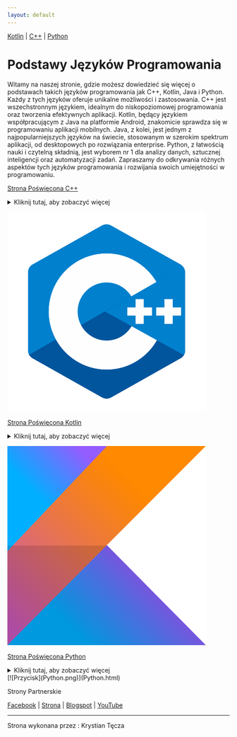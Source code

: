 ```yaml
---
layout: default
---
```


[Kotlin](Kotlin.md) | [C++](C++.md) | [Python](Python.md)




# Podstawy Języków Programowania

Witamy na naszej stronie, gdzie możesz dowiedzieć się więcej o podstawach takich języków programowania jak C++, Kotlin, Java i Python. Każdy z tych języków oferuje unikalne możliwości i zastosowania. C++ jest wszechstronnym językiem, idealnym do niskopoziomowej programowania oraz tworzenia efektywnych aplikacji. Kotlin, będący językiem współpracującym z Java na platformie Android, znakomicie sprawdza się w programowaniu aplikacji mobilnych. Java, z kolei, jest jednym z najpopularniejszych języków na świecie, stosowanym w szerokim spektrum aplikacji, od desktopowych po rozwiązania enterprise. Python, z łatwością nauki i czytelną składnią, jest wyborem nr 1 dla analizy danych, sztucznej inteligencji oraz automatyzacji zadań. Zapraszamy do odkrywania różnych aspektów tych języków programowania i rozwijania swoich umiejętności w programowaniu.


[Strona Poświęcona C++](C++.md)


<details>
  <summary>Kliknij tutaj, aby zobaczyć więcej</summary>
  C++ jest wieloparadygmatowym językiem programowania ogólnego przeznaczenia, stworzonym przez Bjarne Stroustrupa jako rozszerzenie języka C. Jego główne cechy to:

* Programowanie Obiektowe: C++ wspiera programowanie obiektowe, umożliwiając tworzenie klas i obiektów, co sprzyja modularności i ponownemu wykorzystaniu kodu.
* Wydajność: Język ten oferuje niskopoziomową kontrolę nad pamięcią, co pozwala na optymalizację wydajności programów.
* Biblioteka Standardowa: C++ posiada bogatą bibliotekę standardową (STL), która zawiera struktury danych i algorytmy.
* Wsparcie dla wielu paradygmatów: C++ obsługuje różne paradygmaty programowania, w tym programowanie proceduralne, obiektowe i generyczne.
* C++ jest szeroko stosowany w rozwoju systemów operacyjnych, gier, aplikacji o wysokiej wydajności, a także w systemach wbudowanych.
 </details>

[![Przycisk](C++_Picture.png)](C++.html)



[Strona Poświęcona Kotlin](Kotlin.md)

<details>
  <summary>Kliknij tutaj, aby zobaczyć więcej</summary>
  Kotlin to nowoczesny, statycznie typowany język programowania, stworzony przez JetBrains, który działa na maszynie wirtualnej Javy (JVM) i może być używany wszędzie tam, gdzie używana jest Java. Kotlin został zaprojektowany, aby być bardziej wyrazistym i bezpiecznym niż Java, eliminując wiele problemów związanych z błędami w kodzie. Kotlin jest w pełni interoperacyjny z Javą, co oznacza, że kod napisany w Kotlinie może współpracować z kodem napisanym w Javie bez żadnych problemów. Jest szczególnie popularny wśród programistów tworzących aplikacje na Androida, ponieważ Google ogłosił go jako preferowany język programowania dla tej platformy.

Kluczowe cechy Kotlin:

Bezpieczeństwo typów: Kotlin pomaga uniknąć błędów null pointer (NullPointerException) dzięki wbudowanym zabezpieczeniom przed używaniem wartości null.
Zwięzłość: Kotlin pozwala pisać mniej kodu, oferując bardziej zwięzłe składnie niż Java.
Interoperacyjność: Kotlin jest w pełni kompatybilny z Javą, co ułatwia migrację istniejących projektów i korzystanie z bogatej biblioteki Javy.
Nowoczesne funkcje: Kotlin oferuje nowoczesne funkcje programowania obiektowego i funkcyjnego, takie jak wyrażenia lambda, rozszerzenia funkcji i bezpieczne wywołania.
Kotlin jest używany przez wiele dużych firm i projektów open-source, co potwierdza jego rosnącą popularność i zaufanie społeczności programistycznej.
</details>

[![Przycisk](Kotlin.png)](Kotlin.html)

[Strona Poświęcona Python](Python.md)

<details>
  <summary>Kliknij tutaj, aby zobaczyć więcej</summary>
 Python to wszechstronny, wysokopoziomowy język programowania, który jest znany ze swojej prostoty i czytelności. Został stworzony przez Guido van Rossuma i po raz pierwszy wydany w 1991 roku. Python jest językiem interpretowanym, co oznacza, że kod jest wykonywany bezpośrednio przez interpreter, a nie kompilowany do kodu maszynowego.

Kilka kluczowych cech Pythona:

Czytelna składnia: Python jest zaprojektowany z myślą o czytelności kodu, co czyni go łatwym do nauki i zrozumienia.
Wszechstronność: Python jest używany w wielu dziedzinach, takich jak web development, data science, sztuczna inteligencja, automatyzacja, analiza danych, tworzenie aplikacji desktopowych, a nawet w przemyśle gier.
Duża społeczność i bogaty ekosystem bibliotek: Python posiada ogromną liczbę bibliotek i frameworków, takich jak Django i Flask do web developmentu, NumPy i pandas do analizy danych, TensorFlow i PyTorch do uczenia maszynowego.
Interaktywny i dynamiczny: Python umożliwia interaktywną pracę dzięki interpretere, co jest szczególnie przydatne podczas testowania kodu i uczenia się.
Python jest używany przez wiele dużych firm technologicznych i organizacji, takich jak Google, Facebook, NASA, czy CERN, co świadczy o jego mocy i wszechstronności. Dzięki swojej prostocie i ogromnym możliwościom, Python jest jednym z najpopularniejszych języków programowania na świecie.

</details>
[![Przycisk](Python.png)](Python.html)

Strony Partnerskie

[Facebook](https://m.facebook.com/zstkolbuszowa) | [Strona](https://bartdurak.github.io/1a/) | [Blogspot](http://pbud.blogspot.com) | [YouTube](https://www.youtube.com/@bartomiejdurak1723)

--------------------------
<footer>
<p>Strona wykonana przez : Krystian Tęcza</p>
</footer>



